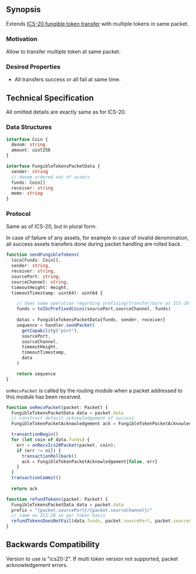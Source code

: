 ## Synopsis

Extends [ICS-20 fungible token transfer](../ics-020-fungible-token-transfer) with multiple tokens in same packet.

### Motivation

Allow to transfer multiple token at same packet.

### Desired Properties

- All transfers success or all fail at same time.

## Technical Specification

All omitted details are exactly same as for ICS-20.

### Data Structures

```typescript
interface Coin {
  denom: string
  amount: uint256
}

interface FungibleTokensPacketData {
  sender: string
  // denom ordered set of assets
  funds: Coin[]
  receiver: string
  memo: string
}
```

### Protocol

Same as of ICS-20, but in plural form.

In case of failure of any assets, for example in case of invalid denomination,
all success assets transfers done during packet handling are rolled back.

```typescript
function sendFungibleTokens(
  localFunds: Coin[],
  sender: string,
  receiver: string,
  sourcePort: string,
  sourceChannel: string,
  timeoutHeight: Height,
  timeoutTimestamp: uint64): uint64 {

    // does same operation regarding prefixing/transfer/burn as ICS-20 in per token level
    funds = toIbcPrefixedCoins(sourcePort,sourceChannel, funds)
    
    datas = FungibleTokensPacketData{funds, sender, receiver}
    sequence = handler.sendPacket(
      getCapability("port"),
      sourcePort,
      sourceChannel,
      timeoutHeight,
      timeoutTimestamp,
      data
    )

    return sequence
}
```

`onRecvPacket` is called by the routing module when a packet addressed to this module has been received.

```typescript
function onRecvPacket(packet: Packet) {
  FungibleTokensPacketData data = packet.data
  // construct default acknowledgement of success
  FungibleTokenPacketAcknowledgement ack = FungibleTokenPacketAcknowledgement{true, null}

  transactionBegin()
  for (let coin of data.funds) {    
    err = onRecvIcs20Packet(packet, coin);
    if (err != nil) {
      transactionRollback()
      ack = FungibleTokenPacketAcknowledgement{false, err}
    }
  }
  transactionCommit()
  
  return ack
```

```typescript
function refundTokens(packet: Packet) {
  FungibleTokensPacketData data = packet.data
  prefix = "{packet.sourcePort}/{packet.sourceChannel}/"
  // same as ICS-20 on per token basis
  refundTokensDoesNotFail(data.funds, packet.sourcePort, packet.sourceChannel)
}
```

## Backwards Compatibility

Version to use is "ics20-2". If multi token version not supported, packet acknowledgement errors. 